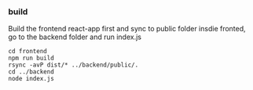 ### build
Build the frontend react-app first and sync to public folder insdie fronted, go to the backend folder and run index.js
```
cd frontend
npm run build
rsync -avP dist/* ../backend/public/.
cd ../backend
node index.js
```

